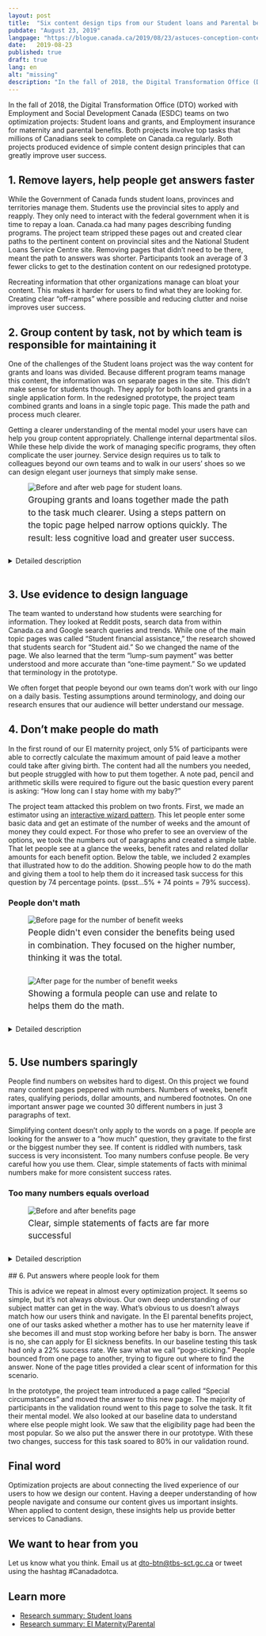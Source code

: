 ```yaml
---
layout: post
title:  "Six content design tips from our Student loans and Parental benefits optimization projects"
pubdate: "August 23, 2019"
langpage: "https://blogue.canada.ca/2019/08/23/astuces-conception-contentu.html"
date:   2019-08-23
published: true
draft: true
lang: en
alt: "missing"
description: "In the fall of 2018, the Digital Transformation Office (DTO) worked with Employment and Social Development Canada (ESDC) teams on two optimization projects: Student loans and grants, and Employment insurance for maternity and parental benefits."
---
```


<style>
figcaption {
  font-size: 17px !important;
  line-height: 1.5;
  max-width: 80ch;
  padding-bottom: 10px;
  padding-top: 5px;
}

</style>

In the fall of 2018, the Digital Transformation Office (DTO) worked with Employment and Social Development Canada (ESDC) teams on two optimization projects: Student loans and grants, and Employment insurance for maternity and parental benefits. Both projects involve top tasks that millions of Canadians seek to complete on Canada.ca regularly. Both projects produced evidence of simple content design principles that can greatly improve user success.

## 1. Remove layers, help people get answers faster


While the Government of Canada funds student loans, provinces and territories manage them. Students use the provincial sites to apply and reapply. They only need to interact with the federal government when it is time to repay a loan. Canada.ca had many pages describing funding programs. The project team stripped these pages out and created clear paths to the pertinent content on provincial sites and the National Student Loans Service Centre site. Removing pages that didn’t need to be there, meant the path to answers was shorter. Participants took an average of 3 fewer clicks to get to the destination content on our redesigned prototype.

Recreating information that other organizations manage can bloat your content. This makes it harder for users to find what they are looking for. Creating clear “off-ramps” where possible and reducing clutter and noise improves user success.

## 2. Group content by task, not by which team is responsible for maintaining it

One of the challenges of the Student loans project was the way content for grants and loans was divided. Because different program teams manage this content, the information was on separate pages in the site. This didn’t make sense for students though. They apply for both loans and grants in a single application form.  In the redesigned prototype, the project team combined grants and loans in a single topic page. This made the path and process much clearer.

Getting a clearer understanding of the mental model your users have can help you group content appropriately. Challenge internal departmental silos. While these help divide the work of managing specific programs, they often complicate the user journey. Service design requires us to talk to colleagues beyond our own teams and to walk in our users’ shoes so we can design elegant user journeys that simply make sense.

<figure>
<img class="img-responsive border" alt="Before and after web page for student loans."
 src="/images/student-loans/student-aid-grants.jpg"/>
<figcaption>Grouping grants and loans together made the path to the task much clearer. Using a steps pattern on the topic page helped narrow options quickly. The result: less cognitive load and greater user success.</figcaption>
</figure>

<details class="col-md-8">
<summary>
Detailed description
</summary>

<p>There are images of the original Student loans page and the Student grants from the baseline round of testing. A green arrow points from them to the prototype version of the same content. The prototype version is called Student aid. At the top of the page is the subheading: Student grants and loans. Below this are 3 linked options:</p>

<ol>
<li>Apply for student grants and loans</li>
<li>Manage your loan at the NSLSC</li>
<li>Repay your student loan</li>
</ol>

</details>
<br>

## 3. Use evidence to design language

The team wanted to understand how students were searching for information. They looked at Reddit posts, search data from within Canada.ca and Google search queries and trends. While one of the main topic pages was called “Student financial assistance,” the research showed that students search for “Student aid.” So we changed the name of the page. We also learned that the term “lump-sum payment” was better understood and more accurate than “one-time payment.” So we updated that terminology in the prototype.

We often forget that people beyond our own teams don’t work with our lingo on a daily basis. Testing assumptions around terminology, and doing our research ensures that our audience will better understand our message.

## 4. Don’t make people do math

In the first round of our EI maternity project, only 5% of participants were able to correctly calculate the maximum amount of paid leave a mother could take after giving birth. The content had all the numbers you needed, but people struggled with how to put them together. A note pad, pencil and arithmetic skills were required to figure out the basic question every parent is asking: “How long can I stay home with my baby?”

The project team attacked this problem on two fronts. First, we made an estimator using an [interactive wizard pattern](https://design.canada.ca/common-design-patterns/interactive-questions.html). This let people enter some basic data and get an estimate of the number of weeks and the amount of money they could expect. For those who prefer to see an overview of the options, we took the numbers out of paragraphs and created a simple table. That let people see at a glance the weeks, benefit rates and related dollar amounts for each benefit option. Below the table, we included 2 examples that illustrated how to do the addition. Showing people how to do the math and giving them a tool to help them do it increased task success for this question by 74 percentage points. (psst…5% + 74 points = 79% success).


### People don't math

<figure>
<img class="img-responsive border" alt="Before page for the number of benefit weeks"
 src="/images/ei-mat-benefits/ei-benefits-before.jpg"/>
<figcaption>People didn't even consider the benefits being used in combination. They focused on the higher number, thinking it was the total.</figcaption>
</figure>

<figure>
<img class="img-responsive border" alt="After page for the number of benefit weeks"
 src="/images/ei-mat-benefits/ei-benefits-after.jpg"/>
<figcaption>Showing a formula people can use and relate to helps them do the math.</figcaption>
</figure>

<details class="col-md-8">
<summary>
Detailed description
</summary>
<p>It first shows a section of the original page content with red highlighting around a statement about a maximum of 15 weeks of EI maternity benefits. There is red highlighting around a second statement about a maximum of 61 weeks.</p>
<p>Below this is a second image from the prototype version of the same content. There is green highlighting around a simple math equation. The equation shows 15 weeks maternity plus 61 weeks of extended parental equals 76 weeks total for Janelle. </p>

</details>

<br>

## 5. Use numbers sparingly
People find numbers on websites hard to digest. On this project we found many content pages peppered with numbers. Numbers of weeks, benefit rates, qualifying periods, dollar amounts, and numbered footnotes. On one important answer page we counted 30 different numbers in just 3 paragraphs of text.

Simplifying content doesn’t only apply to the words on a page. If people are looking for the answer to a “how much” question, they gravitate to the first or the biggest number they see. If content is riddled with numbers, task success is very inconsistent. Too many numbers confuse people. Be very careful how you use them. Clear, simple statements of facts with minimal numbers make for more consistent success rates.

### Too many numbers equals overload

<figure>
<img class="img-responsive border" alt="Before and after benefits page"
 src="/images/ei-mat-benefits/numbers.jpg"/>

<figcaption>Clear, simple statements of facts are far more successful</figcaption>
</figure>

<details class="col-md-8">
<summary>
Detailed description
</summary>

<p>On the left is a screenshot of three dense paragraphs of text from the original content. There are red boxes drawn around each of 30 numbers included in the text. A green arrow points to two screenshots on the right of the redesigned content in the prototype. Under the heading "Special circumstances" is a small paragraph of text in an expand/collapse field. A green box highlights a simple sentence with a link to EI sickness benefits. Below this is a second heading: Eligibility. This has a similar expand/collapse field with a similar small paragraph of text. Again, a green box indicates the same information with a link to EI sickness benefits. Below everything is a green box indicating that these changes improved results 58 percentage points.</p>

</details>

<br>
## 6. Put answers where people look for them

This is advice we repeat in almost every optimization project. It seems so simple, but it’s not always obvious. Our own deep understanding of our subject matter can get in the way. What’s obvious to us doesn’t always match how our users think and navigate. In the EI parental benefits project, one of our tasks asked whether a mother has to use her maternity leave if she becomes ill and must stop working before her baby is born. The answer is no, she can apply for EI sickness benefits. In our baseline testing this task had only a 22% success rate. We saw what we call “pogo-sticking.” People bounced from one page to another, trying to figure out where to find the answer. None of the page titles provided a clear scent of information for this scenario.

In the prototype, the project team introduced a page called “Special circumstances” and moved the answer to this new page. The majority of participants in the validation round went to this page to solve the task. It fit their mental model. We also looked at our baseline data to understand where else people might look. We saw that the eligibility page had been the most popular. So we also put the answer there in our prototype. With these two changes, success for this task soared to 80% in our validation round.

## Final word
Optimization projects are about connecting the lived experience of our users to how we design our content. Having a deeper understanding of how people navigate and consume our content gives us important insights. When applied to content design, these insights help us provide better services to Canadians.

## We want to hear from you
Let us know what you think. Email us at [dto-btn@tbs-sct.gc.ca](mailto:dto-btn@tbs-sct.gc.ca) or tweet using the hashtag #Canadadotca.

## Learn more
* [Research summary: Student loans](https://blog.canada.ca/research-summaries/student-loans-research-summary.html)
* [Research summary: EI Maternity/Parental](#)
